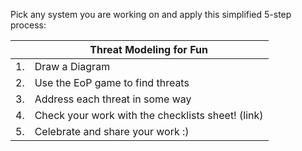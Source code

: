 Pick any system you are working on and apply this simplified 5-step process:

| | Threat Modeling for Fun| 
| --- | --- |
| 1. | Draw a Diagram |
| 2. | Use the EoP game to find threats |
| 3. | Address each threat in some way |
| 4. | Check your work with the checklists sheet! (link) |
| 5. | Celebrate and share your work :) |
